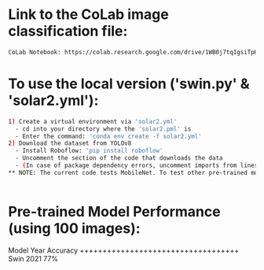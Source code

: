 # Link to the CoLab image classification file:
```sh
CoLab Notebook: https://colab.research.google.com/drive/1WB0j7tqIgsiTpH7MLx1_dIi1vlfw7thC?usp=sharing
```

# To use the local version ('swin.py' & 'solar2.yml'):
```sh
1) Create a virtual environment via 'solar2.yml'
  - cd into your directory where the 'solar2.pml' is
  - Enter the command: 'conda env create -f solar2.yml'
2) Download the dataset from YOLOv8
  - Install Roboflow: 'pip install roboflow'
  - Uncomment the section of the code that downloads the data
  - (In case of package dependency errors, uncomment imports from lines 9-12. Comment line 8 out and uncomment the rest of the import once data is downloaded locally.)
** NOTE: The current code tests MobileNet. To test other pre-trained models, import the necessary pre-trained model and modify lines 38, 41, & 49. For more details about pre-trained models, please refer to https://pytorch.org/vision/main/models.html
  
```


# Pre-trained Model Performance (using 100 images):
Model        Year         Accuracy
+++++++++++++++++++++++++++++++++++
Swin         2021            77%
